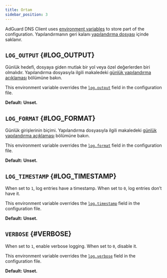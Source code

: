 ```yaml
---
title: Ortam
sidebar_position: 3
---
```


<!-- markdownlint-configure-file {"ul-indent":{"indent":4,"start_indent":2,"start_indented":true}} -->

AdGuard DNS Client uses [environment variables][wiki-env] to store part of the configuration. Yapılandırmanın geri kalanı [yapılandırma dosyası][conf] içinde saklanır.

[conf]: configuration.md
[wiki-env]: https://en.wikipedia.org/wiki/Environment_variable

## `LOG_OUTPUT` {#LOG_OUTPUT}

Günlük hedefi, dosyaya giden mutlak bir yol veya özel değerlerden biri olmalıdır. Yapılandırma dosyasıyla ilgili makaledeki [günlük yapılandırma açıklaması][conf-log] bölümüne bakın.

This environment variable overrides the [`log.output`][conf-log] field in the configuration file.

**Default:** **Unset.**

[conf-log]: configuration.md#log

## `LOG_FORMAT` {#LOG_FORMAT}

Günlük girişlerinin biçimi. Yapılandırma dosyasıyla ilgili makaledeki [günlük yapılandırma açıklaması][conf-log] bölümüne bakın.

This environment variable overrides the [`log.format`][conf-log] field in the configuration file.

**Default:** **Unset.**

## `LOG_TIMESTAMP` {#LOG_TIMESTAMP}

When set to `1`, log entries have a timestamp. When set to `0`, log entries don’t have it.

This environment variable overrides the [`log.timestamp`][conf-log] field in the configuration file.

**Default:** **Unset.**

## `VERBOSE` {#VERBOSE}

When set to `1`, enable verbose logging. When set to `0`, disable it.

This environment variable overrides the [`log.verbose`][conf-log] field in the configuration file.

**Default:** **Unset.**
